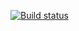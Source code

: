 [![Build status](https://ci.appveyor.com/api/projects/status/43t1835thr7vak10?svg=true)](https://ci.appveyor.com/project/vv-z/patterns-task2)

